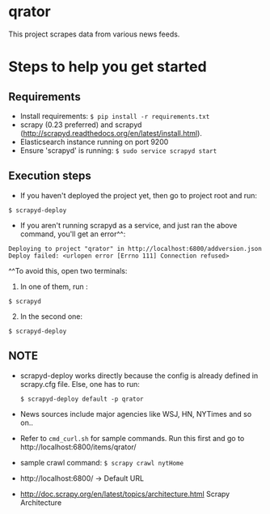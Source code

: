 qrator
======

This project scrapes data from various news feeds.
 
# Steps to help you get started

## Requirements

- Install requirements: ```$ pip install -r requirements.txt```
- scrapy (0.23 preferred) and scrapyd (http://scrapyd.readthedocs.org/en/latest/install.html). 
- Elasticsearch instance running on port 9200
- Ensure 'scrapyd' is running: ```$ sudo service scrapyd start```

## Execution steps

* If you haven't deployed the project yet, then go to project root and run:
```
$ scrapyd-deploy 
```

* If you aren't running scrapyd as a service, and just ran the above command, you'll get an error^^:
```
Deploying to project "qrator" in http://localhost:6800/addversion.json
Deploy failed: <urlopen error [Errno 111] Connection refused>
```
^^To avoid this, open two terminals:

1. In one of them, run :
```
$ scrapyd
```

2. In the second one:
          
```
$ scrapyd-deploy          
```

## NOTE 
- scrapyd-deploy works directly because the config is already 
  defined in scrapy.cfg file. Else, one has to run:

  ```
  $ scrapyd-deploy default -p qrator 
  ```

- News sources include major agencies like WSJ, HN, NYTimes and so on..

- Refer to ```cmd_curl.sh``` for sample commands. Run this first 
  and go to http://localhost:6800/items/qrator/

- sample crawl command: ```$ scrapy crawl nytHome```

- http://localhost:6800/ -> Default URL

- http://doc.scrapy.org/en/latest/topics/architecture.html Scrapy Architecture